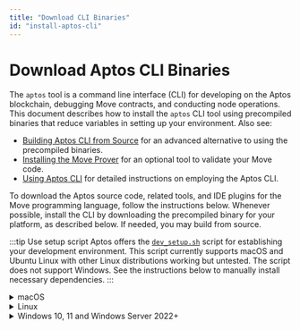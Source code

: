 ```yaml
---
title: "Download CLI Binaries"
id: "install-aptos-cli"
---
```


# Download Aptos CLI Binaries

The `aptos` tool is a command line interface (CLI) for developing on the Aptos blockchain, debugging Move contracts, and conducting node operations. This document describes how to install the `aptos` CLI tool using precompiled binaries that reduce variables in setting up your environment. Also see:

* [Building Aptos CLI from Source](../build-from-source.md) for an advanced alternative to using the precompiled binaries.
* [Installing the Move Prover](../install-move-prover.md) for an optional tool to validate your Move code.
* [Using Aptos CLI](use-aptos-cli.md) for detailed instructions on employing the Aptos CLI.

To download the Aptos source code, related tools, and IDE plugins for the Move programming language, follow the instructions below. Whenever possible, install the CLI by downloading the precompiled binary for your platform, as described below. If needed, you may build from source.

:::tip Use setup script
Aptos offers the [`dev_setup.sh`](https://github.com/aptos-labs/aptos-core/blob/main/scripts/dev_setup.sh) script for establishing your development environment. This script currently supports macOS and Ubuntu Linux with other Linux distributions working but untested. The script does not support Windows. See the instructions below to manually install necessary dependencies. 
:::

<details>
<summary>macOS</summary>

## macOS
:::tip
These instructions have been tested on macOS Monterey (12.6)
:::


1. Go to the [Aptos CLI Release](https://github.com/aptos-labs/aptos-core/releases?q=cli&expanded=true) list.
1. Click the **Assets** expandable menu for the latest release. 
1. You will see the zip files with the filename of the format: `aptos-cli-<version>-<platform>`. These are the platform-specific pre-compiled binaries of the CLI. Download the zip file for your platform, dismissing any warnings.
1. Unzip the downloaded file. This will extract the `aptos` CLI binary file into your default downloads folder. For example, on macOS it is the `~/Downloads` folder.
1. Move this extracted `aptos` binary file into your preferred local folder. For example, place it in the `~/bin/aptos` folder on macOS to make it accessible from the command line.

   :::tip Upgrading? Remember to look in the default download folder
   When you update the CLI binary with the latest version, note that the newer version binary will be downloaded to your default Downloads folder. Remember to move this newer version binary from the Downloads folder to the `~/bin/aptos` folder to update and overwrite the older version.
:::

1. Make the `~/bin/aptos` directory executable by running this command: `chmod +x ~/bin/aptos`
1. Follow the simple steps recommended by the Apple support in [Open a Mac app from an unidentified developer](https://support.apple.com/guide/mac-help/open-a-mac-app-from-an-unidentified-developer-mh40616/mac) to remove the "unknown developer" blocker.
1. Type `~/bin/aptos help` to read help instructions.
1. Add `~/bin` to your path in your `.bashrc` or `.zshrc` file for future use.

</details>

<details>
<summary>Linux</summary>

## Linux
:::tip
These instructions have been tested on Ubuntu 20.04.
:::

1. Go to the [Aptos CLI release page](https://github.com/aptos-labs/aptos-core/releases?q=cli&expanded=true).
1. Click the **Assets** expandable menu for the latest release. 
1. You will see the zip files with the filename of the format: `aptos-cli-<version>-<platform>`. These are the platform-specific pre-compiled binaries of the CLI. Download the zip file for your platform, dismissing any warnings.
1. Unzip the downloaded file. This will extract the `aptos` CLI binary file into your default downloads folder. 
1. Move this extracted `aptos` binary file into your preferred local folder. 

   :::tip Upgrading? Remember to look in the default download folder
   When you update the CLI binary with the latest version, note that the newer version binary will be downloaded to your default Downloads folder. Remember to move this newer version binary from the Downloads folder to `~/bin/aptos` folder (overwriting the older version).
   :::

1. Make this `~/bin/aptos` an executable by running this command:
    - `chmod +x ~/bin/aptos`.
1. Type `~/bin/aptos help` to read help instructions.
1. Add `~/bin` to your path in your `.bashrc` or `.zshrc` file for future use.

</details>

<details>
<summary>Windows 10, 11 and Windows Server 2022+</summary>

## Windows 10, 11 and Windows Server 2022+

:::tip
These instructions have been tested on Windows 11 and Windows Server 2022. Windows support is new and some features may be not complete. Open [Github issues](https://github.com/aptos-labs/aptos-core/issues) for bugs.
:::

1. Go to the [Aptos CLI release page](https://github.com/aptos-labs/aptos-core/releases?q=cli&expanded=true).
1. Click the **Assets** expandable menu for the latest release. 
1. You will see the zip files with the filename of the format: `aptos-cli-<version>-<platform>`. These are the platform-specific pre-compiled binaries of the CLI. Download the zip file for your platform, dismissing any warnings.
1. Unzip the downloaded file. This will extract the `aptos` CLI binary file into your default downloads folder. For example, on Windows it is the `\Users\user\Downloads` folder.
1. Move this extracted `aptos` binary file into your preferred local folder.
   :::tip Upgrading? Remember to look in the default download folder
   When you update the CLI binary with the latest version, note that the newer version binary will be downloaded to your default Downloads folder. Remember to move this newer version binary from the Downloads folder to your preferred location.
   :::
1. Open a powershell terminal via the windows start menu
1. In the powershell terminal, you can get help instructions by running the command with help.  For example ` .\Downloads\aptos-cli-0.3.5-Windows-x86_64\aptos.exe help` to read help instructions.

</details>
